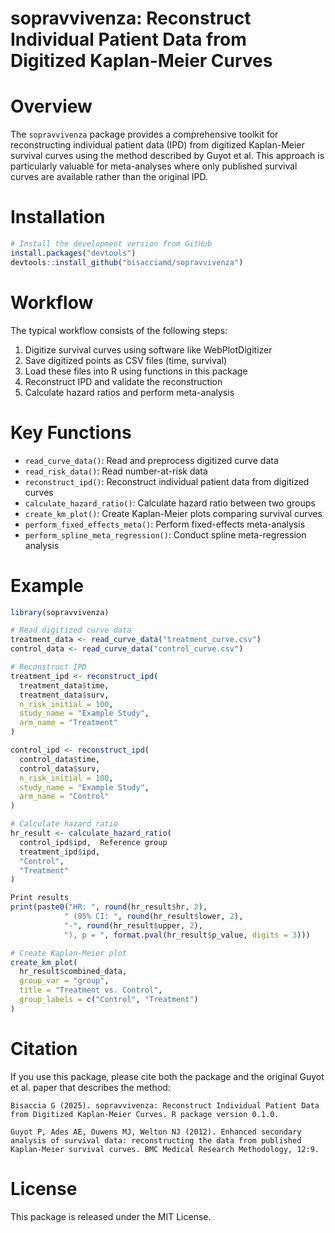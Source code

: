 # sopravvivenza: Reconstruct Individual Patient Data from Digitized Kaplan-Meier Curves

# Overview

The `sopravvivenza` package provides a comprehensive toolkit for reconstructing individual patient data (IPD) from digitized Kaplan-Meier survival curves using the method described by Guyot et al. This approach is particularly valuable for meta-analyses where only published survival curves are available rather than the original IPD.

# Installation

```r
# Install the development version from GitHub
install.packages("devtools")
devtools::install_github("bisacciamd/sopravvivenza")
```

# Workflow

The typical workflow consists of the following steps:

1. Digitize survival curves using software like WebPlotDigitizer
2. Save digitized points as CSV files (time, survival)
3. Load these files into R using functions in this package
4. Reconstruct IPD and validate the reconstruction
5. Calculate hazard ratios and perform meta-analysis

# Key Functions

- `read_curve_data()`: Read and preprocess digitized curve data
- `read_risk_data()`: Read number-at-risk data
- `reconstruct_ipd()`: Reconstruct individual patient data from digitized curves
- `calculate_hazard_ratio()`: Calculate hazard ratio between two groups
- `create_km_plot()`: Create Kaplan-Meier plots comparing survival curves
- `perform_fixed_effects_meta()`: Perform fixed-effects meta-analysis
- `perform_spline_meta_regression()`: Conduct spline meta-regression analysis

# Example

```r
library(sopravvivenza)

# Read digitized curve data
treatment_data <- read_curve_data("treatment_curve.csv")
control_data <- read_curve_data("control_curve.csv")

# Reconstruct IPD
treatment_ipd <- reconstruct_ipd(
  treatment_data$time, 
  treatment_data$surv,
  n_risk_initial = 100,
  study_name = "Example Study",
  arm_name = "Treatment"
)

control_ipd <- reconstruct_ipd(
  control_data$time, 
  control_data$surv,
  n_risk_initial = 100,
  study_name = "Example Study",
  arm_name = "Control"
)

# Calculate hazard ratio
hr_result <- calculate_hazard_ratio(
  control_ipd$ipd,  Reference group
  treatment_ipd$ipd,
  "Control",
  "Treatment"
)

Print results
print(paste0("HR: ", round(hr_result$hr, 2), 
            " (95% CI: ", round(hr_result$lower, 2), 
            "-", round(hr_result$upper, 2), 
            "), p = ", format.pval(hr_result$p_value, digits = 3)))

# Create Kaplan-Meier plot
create_km_plot(
  hr_result$combined_data,
  group_var = "group",
  title = "Treatment vs. Control",
  group_labels = c("Control", "Treatment")
)
```

# Citation

If you use this package, please cite both the package and the original Guyot et al. paper that describes the method:

```
Bisaccia G (2025). sopravvivenza: Reconstruct Individual Patient Data from Digitized Kaplan-Meier Curves. R package version 0.1.0.

Guyot P, Ades AE, Ouwens MJ, Welton NJ (2012). Enhanced secondary analysis of survival data: reconstructing the data from published Kaplan-Meier survival curves. BMC Medical Research Methodology, 12:9.
```

# License

This package is released under the MIT License.